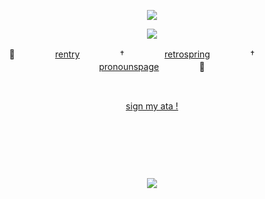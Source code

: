 <div align="center">
  
![](https://komarev.com/ghpvc/?username=undeadlost&label=♡&style=flat-plastic&color=gray)
</div>
<p align="center">
  <img src="https://file.garden/ZjhOfU74SkXuNnGg/IFOAFHG.png"></img></a>
</p>
<div align="center">

🎤ㅤㅤㅤㅤㅤ[rentry](https://rentry.co/fella)ㅤㅤㅤㅤㅤ†ㅤㅤㅤㅤㅤ[retrospring](https://retrospring.net/@roccia)ㅤㅤㅤㅤㅤ†ㅤㅤㅤㅤㅤ[pronounspage](https://en.pronouns.page/@undeadlost)ㅤㅤㅤㅤㅤ🌌
</div>

&nbsp;
<div align="center">

[sign my ata !](https://undeadlost.atabook.org/)
</div>

&nbsp;


&nbsp;




&nbsp;
<div align="center">
<img src="https://file.garden/ZjhOfU74SkXuNnGg/susepctkana.png"></img></a>
</div>
